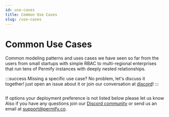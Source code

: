 ```yaml
---
id: use-cases
title: Common Use Cases
slug: /use-cases
---
```


# Common Use Cases

Common modeling patterns and uses cases we have seen so far from the users from small startups with simple RBAC to multi-regional enterprises that run tens of Permify instances with deeply nested relationships.

:::success Missing a specific use case?
No problem, let's discuss it together! just open an issue about it or join our conversation at [discord](https://discord.gg/MJbUjwskdH)! 
:::

```mdx-code-block

```

If options your deployment preference is not listed below please let us know Also if you have any questions join our [Discord community](https://discord.gg/MJbUjwskdH) or send us an email at support@permify.co.